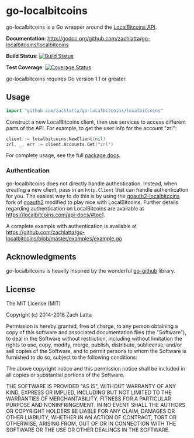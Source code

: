 # go-localbitcoins

go-localbitcoins is a Go wrapper around the [LocalBitcoins API](https://localbitcoins.com/api-docs).

**Documentation**: http://godoc.org/github.com/zachlatta/go-localbitcoins/localbitcoins

**Build Status**: [![Build Status](https://travis-ci.org/zachlatta/go-localbitcoins.png?branch=master)](https://travis-ci.org/zachlatta/go-localbitcoins)

**Test Coverage**: [![Coverage Status](https://coveralls.io/repos/zachlatta/go-localbitcoins/badge.png?branch=master)](https://coveralls.io/r/zachlatta/go-localbitcoins?branch=master)

go-localbitcoins requires Go version 1.1 or greater.

## Usage

```go
import "github.com/zachlatta/go-localbitcoins/localbitcoins"
```

Construct a new LocalBitcoins client, then use services to access different parts of the API. For example, to get the user info for the account "zrl":

```go
client := localbitcoins.NewClient(nil)
zrl, _, err := client.Accounts.Get("zrl")
```

For complete usage, see the full [package docs](http://godoc.org/github.com/zachlatta/go-localbitcoins/localbitcoins).

### Authentication

go-localbitcoins does not directly handle authentication. Instead, when creating a new client, pass in an `http.Client` that can handle authentication for you. The easiest way to do this is by using the [goauth2-localbitcoins](https://github.com/zachlatta/goauth2-localbitcoins) fork of [goauth2](https://code.google.com/p/goauth2/) modified to play nice with LocalBitcoins. Further details regarding authentication on LocalBitcoins are available at https://localbitcoins.com/api-docs/#toc1.

A complete example with authentication is available at https://github.com/zachlatta/go-localbitcoins/blob/master/examples/example.go

## Acknowledgments

go-localbitcoins is heavily inspired by the wonderful [go-github](https://github.com/google/go-github) library.

## License

The MIT License (MIT)

Copyright (c) 2014-2016 Zach Latta

Permission is hereby granted, free of charge, to any person obtaining a copy of this software and associated documentation files (the "Software"), to deal in the Software without restriction, including without limitation the rights to use, copy, modify, merge, publish, distribute, sublicense, and/or sell copies of the Software, and to permit persons to whom the Software is furnished to do so, subject to the following conditions:

The above copyright notice and this permission notice shall be included in all copies or substantial portions of the Software.

THE SOFTWARE IS PROVIDED "AS IS", WITHOUT WARRANTY OF ANY KIND, EXPRESS OR IMPLIED, INCLUDING BUT NOT LIMITED TO THE WARRANTIES OF MERCHANTABILITY, FITNESS FOR A PARTICULAR PURPOSE AND NONINFRINGEMENT. IN NO EVENT SHALL THE AUTHORS OR COPYRIGHT HOLDERS BE LIABLE FOR ANY CLAIM, DAMAGES OR OTHER LIABILITY, WHETHER IN AN ACTION OF CONTRACT, TORT OR OTHERWISE, ARISING FROM, OUT OF OR IN CONNECTION WITH THE SOFTWARE OR THE USE OR OTHER DEALINGS IN THE SOFTWARE.
